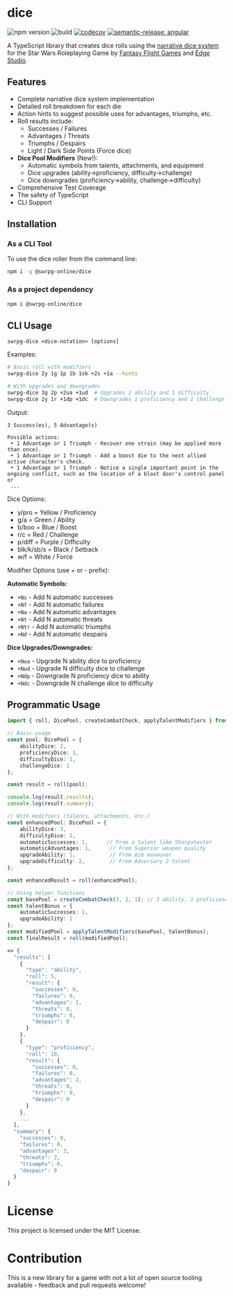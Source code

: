 # dice

![npm version](https://img.shields.io/npm/v/@swrpg-online/dice)
![build](https://github.com/swrpg-online/dice/actions/workflows/release.yml/badge.svg)
[![codecov](https://codecov.io/gh/swrpg-online/dice/graph/badge.svg?token=BQIFNBWKI8)](https://codecov.io/gh/swrpg-online/dice)
[![semantic-release: angular](https://img.shields.io/badge/semantic--release-angular-e10079?logo=semantic-release)](https://github.com/semantic-release/semantic-release)

A TypeScript library that creates dice rolls using the [narrative dice system](https://star-wars-rpg-ffg.fandom.com/wiki/Narrative_Dice) for the Star Wars Roleplaying Game by [Fantasy Flight Games](https://www.fantasyflightgames.com/en/starwarsrpg/) and [Edge Studio](https://www.edge-studio.net/categories-games/starwarsrpg/).

## Features

- Complete narrative dice system implementation
- Detailed roll breakdown for each die
- Action hints to suggest possible uses for advantages, triumphs, etc.
- Roll results include:
  - Successes / Failures
  - Advantages / Threats
  - Triumphs / Despairs
  - Light / Dark Side Points (Force dice)
- **Dice Pool Modifiers** (New!):
  - Automatic symbols from talents, attachments, and equipment
  - Dice upgrades (ability→proficiency, difficulty→challenge)
  - Dice downgrades (proficiency→ability, challenge→difficulty)
- Comprehensive Test Coverage
- The safety of TypeScript
- CLI Support

## Installation

### As a CLI Tool

To use the dice roller from the command line:

```bash
npm i -g @swrpg-online/dice
```

### As a project dependency

```bash
npm i @swrpg-online/dice
```

## CLI Usage

```
swrpg-dice <dice-notation> [options]
```

Examples:

```bash
# Basic roll with modifiers
swrpg-dice 2y 1g 1p 1b 1sb +2s +1a --hints

# With upgrades and downgrades
swrpg-dice 3g 2p +2ua +1ud  # Upgrades 2 ability and 1 difficulty
swrpg-dice 2y 1r +1dp +1dc  # Downgrades 1 proficiency and 1 challenge
```

Output:

```
3 Success(es), 5 Advantage(s)

Possible actions:
 • 1 Advantage or 1 Triumph - Recover one strain (may be applied more than once).
 • 1 Advantage or 1 Triumph - Add a boost die to the next allied active character's check.
 • 1 Advantage or 1 Triumph - Notice a single important point in the ongoing conflict, such as the location of a blast door's control panel or
 ...
```

Dice Options:

- y/pro = Yellow / Proficiency
- g/a = Green / Ability
- b/boo = Blue / Boost
- r/c = Red / Challenge
- p/diff = Purple / Difficulty
- blk/k/sb/s = Black / Setback
- w/f = White / Force

Modifier Options (use + or - prefix):

**Automatic Symbols:**
- `+Ns` - Add N automatic successes
- `+Nf` - Add N automatic failures  
- `+Na` - Add N automatic advantages
- `+Nt` - Add N automatic threats
- `+Ntr` - Add N automatic triumphs
- `+Nd` - Add N automatic despairs

**Dice Upgrades/Downgrades:**
- `+Nua` - Upgrade N ability dice to proficiency
- `+Nud` - Upgrade N difficulty dice to challenge
- `+Ndp` - Downgrade N proficiency dice to ability
- `+Ndc` - Downgrade N challenge dice to difficulty

## Programmatic Usage

```typescript
import { roll, DicePool, createCombatCheck, applyTalentModifiers } from '@swrpg-online/dice';

// Basic usage
const pool: DicePool = {
    abilityDice: 2,
    proficiencyDice: 1,
    difficultyDice: 1,
    challengeDice: 1
};

const result = roll(pool);

console.log(result.results);
console.log(result.summary);

// With modifiers (talents, attachments, etc.)
const enhancedPool: DicePool = {
    abilityDice: 3,
    difficultyDice: 2,
    automaticSuccesses: 1,      // From a talent like Sharpshooter
    automaticAdvantages: 1,      // From Superior weapon quality
    upgradeAbility: 1,           // From Aim maneuver
    upgradeDifficulty: 2,        // From Adversary 2 talent
};

const enhancedResult = roll(enhancedPool);

// Using helper functions
const basePool = createCombatCheck(3, 1, 1); // 3 ability, 1 proficiency, 1 boost
const talentBonus = { 
    automaticSuccesses: 1,
    upgradeAbility: 1 
};
const modifiedPool = applyTalentModifiers(basePool, talentBonus);
const finalResult = roll(modifiedPool);

=> {
  "results": [
    {
      "type": "ability",
      "roll": 5,
      "result": {
        "successes": 0,
        "failures": 0,
        "advantages": 1,
        "threats": 0,
        "triumphs": 0,
        "despair": 0
      }
    },
    {
      "type": "proficiency",
      "roll": 10,
      "result": {
        "successes": 0,
        "failures": 0,
        "advantages": 2,
        "threats": 0,
        "triumphs": 0,
        "despair": 0
      }
    },
    ...
  ],
  "summary": {
    "successes": 0,
    "failures": 0,
    "advantages": 3,
    "threats": 2,
    "triumphs": 0,
    "despair": 0
  }
}
```

# License

This project is licensed under the MIT License.

# Contribution

This is a new library for a game with not a lot of open source tooling available - feedback and pull requests welcome!
